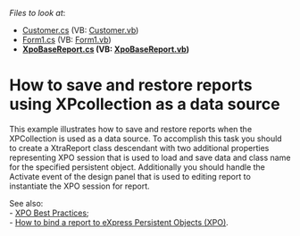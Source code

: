 <!-- default file list -->
*Files to look at*:

* [Customer.cs](./CS/XPOReport/Customer.cs) (VB: [Customer.vb](./VB/XPOReport/Customer.vb))
* [Form1.cs](./CS/XPOReport/Form1.cs) (VB: [Form1.vb](./VB/XPOReport/Form1.vb))
* **[XpoBaseReport.cs](./CS/XPOReport/XpoBaseReport.cs) (VB: [XpoBaseReport.vb](./VB/XPOReport/XpoBaseReport.vb))**
<!-- default file list end -->
# How to save and restore reports using XPcollection as a data source


<p>This example illustrates how to save and restore reports when the XPCollection is used as a data source. To accomplish this task you should to create a XtraReport class descendant with two additional properties representing XPO session that is used to load and save data and class name for the specified persistent object. Additionally you should handle the Activate event of the design panel that is used to editing report to instantiate the XPO session for report.</p><p>See also:<br />
- <a href="https://www.devexpress.com/Support/Center/p/A2944">XPO Best Practices</a>;<br />
- <a href="https://www.devexpress.com/Support/Center/p/E1845">How to bind a report to eXpress Persistent Objects (XPO)</a>.</p>

<br/>


